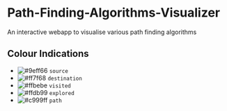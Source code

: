 # Path-Finding-Algorithms-Visualizer
An interactive webapp to visualise various path finding algorithms

## Colour Indications 
- ![#9eff66](https://placehold.it/15/9eff66/000000?text=+) `source`
- ![#ff7f68](https://placehold.it/15/ff7f68/000000?text=+) `destination`
- ![#ffbebe](https://placehold.it/15/ffbebe/000000?text=+) `visited`
- ![#ffdb99](https://placehold.it/15/ffdb99/000000?text=+) `explored`
- ![#c999ff](https://placehold.it/15/c999ff/000000?text=+) `path`

